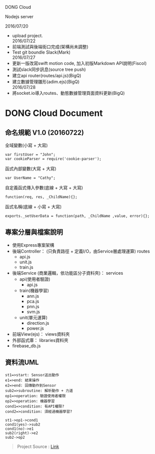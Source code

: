 
DONG Cloud 

Nodejs server

2016/07/20  
 - upload project.  
2016/07/22  
 - 前端測試與後端街口完成(架構尚未調整)  
 - Test git boundle Slack(Mark)  
2016/07/27  
 - 更新一版改寫swift motion code, 加入初版Markdown API說明(Fiscol)  
 - 測試slack同步訊息(source tree push)  
 - 建立api router(routes/api.js)(BigQ)  
 - 建立數據管理雛形(adim.ejs)(BigQ)  
2016/07/28  
 - 將socket.io導入routes、動態數據管理頁面資料更新(BigQ) 
  
  
  

<h1>DONG Cloud Document</h1>
<h2>命名規範 V1.0 (20160722)</h2>
全域變數(小寫 + 大寫) 

    var firstUser = "John";
    var cookieParser = require('cookie-parser');

函式內部變數(大寫 + 大寫) 

    var UserName = "Cathy";

自定義函式傳入參數(底線 + 大寫 + 大寫) 

    function(req, res, _ChildName){};

函式名稱(底線 + 小寫 + 大寫) 

    exports._setUserData = function(path, _ChildName ,value, error){};



<h2>專案分層與檔案說明</h2>

 - 使用Express專案架構
 - 後端Controller：
 (只負責路徑 + 定義I/O，由Service層處理運算)
 <i class="icon-folder-open"></i>routes
	 - <i class="icon-file"></i>api.js
	 - <i class="icon-file"></i>unit.js
	 - <i class="icon-file"></i>train.js
 - 後端Service
 (商業邏輯，依功能區分子資料夾)：
 <i class="icon-folder-open"></i>services
	 - <i class="icon-folder-open"></i>api(使用者驗證)
		 - <i class="icon-file"></i>api.js
	 - <i class="icon-folder-open"></i>train(機器學習)
		 - <i class="icon-file"></i>ann.js
		 - <i class="icon-file"></i>pca.js
		 - <i class="icon-file"></i>pnn.js
		 - <i class="icon-file"></i>svm.js
	 - <i class="icon-folder-open"></i>unit(單元運算)
		 - <i class="icon-file"></i>direction.js
		 - <i class="icon-file"></i>power.js
 - 前端View(ejs)：
 <i class="icon-folder-open"></i>views資料夾
 - 外部函式庫：
 <i class="icon-folder-open"></i>libraries資料夾
  - <i class="icon-file"></i>firebase_db.js

<h2>資料流UML</h2>

```flow
st1=>start: Sensor送出動作
e1=>end: 結束操作
e2=>end: 回傳動作到Sensor
sub2=>subroutine: 解析動作 + 力道
op1=>operation: 驗證使用者權限
op2=>operation: 機器學習
cond1=>condition: 有API權限?
cond2=>condition: 須經過機器學習?

st1->op1->cond1
cond1(yes)->sub2
cond1(no)->e1
sub2(right)->e2
sub2->op2
```

> Project Source : [Link](https://bitbucket.org/pvdplus_tech/dongserverfmq)